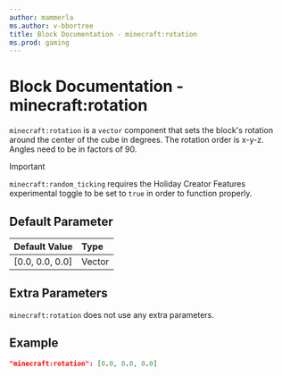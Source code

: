 ```yaml
---
author: mammerla
ms.author: v-bbortree
title: Block Documentation - minecraft:rotation
ms.prod: gaming
---
```


# Block Documentation - minecraft:rotation

`minecraft:rotation` is a `vector` component that sets the block's rotation around the center of the cube in degrees. The rotation order is x-y-z. Angles need to be in factors of 90.

>[!IMPORTANT]
> `minecraft:random_ticking` requires the Holiday Creator Features experimental toggle to be set to `true` in order to function properly.


## Default Parameter

|Default Value|Type |
|:----|:----|
|[0.0, 0.0, 0.0]| Vector|

## Extra Parameters

`minecraft:rotation` does not use any extra parameters.

## Example

```json
"minecraft:rotation": [0.0, 0.0, 0.0]
```
